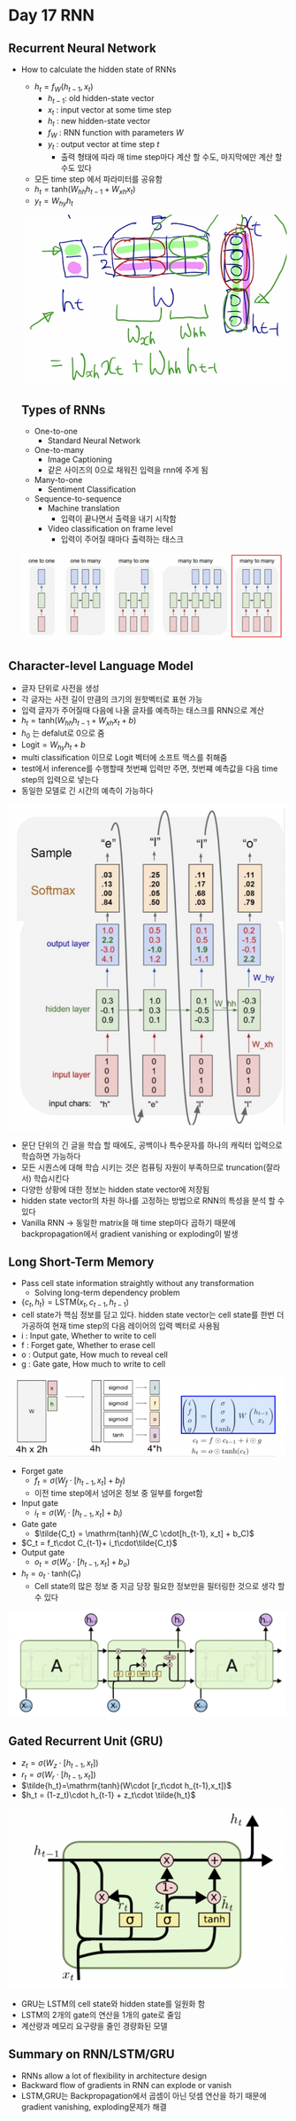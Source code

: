 # Day 17 RNN

## Recurrent Neural Network

- How to calculate the hidden state of RNNs
    - $h_t = f_W(h_{t-1}, x_t)$
        - $h_{t-1}$: old hidden-state vector
        - $x_t$ : input vector at some time step
        - $h_t$ : new hidden-state vector
        - $f_W$ : RNN function with parameters $W$
        - $y_t$ : output vector at time step $t$
            - 출력 형태에 따라 매 time step마다 계산 할 수도, 마지막에만 계산 할 수도 있다
    - 모든 time step 에서 파라미터를 공유함
    - $h_t = \mathrm{tanh}(W_{hh}h_{t-1}+W_{xh}x_t)$
    - $y_t = W_{hy}h_t$

    ![Day%2017%20RNN%20f1e4f4068dfc4b378c7ae8ff47dd0eb1/Untitled.png](Day%2017%20RNN%20f1e4f4068dfc4b378c7ae8ff47dd0eb1/Untitled.png)

    ## Types of RNNs

    - One-to-one
        - Standard Neural Network
    - One-to-many
        - Image Captioning
        - 같은 사이즈의 0으로 채워진 입력을 rnn에 주게 됨
    - Many-to-one
        - Sentiment Classification
    - Sequence-to-sequence
        - Machine translation
            - 입력이 끝나면서 출력을 내기 시작함
        - Video classification on frame level
            - 입력이 주어질 때마다 출력하는 태스크

    ![Day%2017%20RNN%20f1e4f4068dfc4b378c7ae8ff47dd0eb1/Untitled%201.png](Day%2017%20RNN%20f1e4f4068dfc4b378c7ae8ff47dd0eb1/Untitled%201.png)

## Character-level Language Model

- 글자 단위로 사전을 생성
- 각 글자는 사전 길이 만큼의 크기의 원핫벡터로 표현 가능
- 입력 글자가 주어질때 다음에 나올 글자를 예측하는 태스크를 RNN으로 계산
- $h_t = \mathrm{tanh}(W_{hh}h_{t-1}+W_{xh}x_t+b)$
- $h_0$ 는 defalut로 0으로 줌
- $\mathrm{Logit} = W_{hy}h_t+b$
- multi classification 이므로 Logit 벡터에 소프트 맥스를 취해줌
- test에서 inference를 수행할때 첫번째 입력만 주면, 첫번쨰 예측값을 다음 time step의 입력으로 넣는다
- 동일한 모델로 긴 시간의 예측이 가능하다

![Day%2017%20RNN%20f1e4f4068dfc4b378c7ae8ff47dd0eb1/Untitled%202.png](Day%2017%20RNN%20f1e4f4068dfc4b378c7ae8ff47dd0eb1/Untitled%202.png)

- 문단 단위의 긴 글을 학습 할 때에도, 공백이나 특수문자를 하나의 캐릭터 입력으로 학습하면 가능하다
- 모든 시퀀스에 대해 학습 시키는 것은 컴퓨팅 자원이 부족하므로 truncation(잘라서) 학습시킨다
- 다양한 상황에 대한 정보는 hidden state vector에 저장됨
- hidden state vector의 차원 하나를 고정하는 방법으로 RNN의 특성을 분석 할 수 있다
- Vanilla RNN → 동일한 matrix을 매 time step마다 곱하기 때문에 backpropagation에서 gradient vanishing or exploding이 발생

## Long Short-Term Memory

- Pass cell state information straightly without any transformation
    - Solving long-term dependency problem
- $\{c_t,h_t\} = \mathrm{LSTM}(x_t,c_{t-1},h_{t-1})$
- cell state가 핵심 정보를 담고 있다. hidden state vector는 cell state를 한번 더 가공하여 현재 time step의 다음 레이어의 입력 벡터로 사용됨
- i : Input gate, Whether to write to cell
- f : Forget gate, Whether to erase cell
- o : Output gate, How much to reveal cell
- g : Gate gate, How much to write to cell

![Day%2017%20RNN%20f1e4f4068dfc4b378c7ae8ff47dd0eb1/Untitled%203.png](Day%2017%20RNN%20f1e4f4068dfc4b378c7ae8ff47dd0eb1/Untitled%203.png)

- Forget gate
    - $f_t = \sigma(W_f\cdot[ h_{t-1},x_t] + b_f)$
    - 이전 time step에서 넘어온 정보 중 일부를 forget함
- Input gate
    - $i_t = \sigma(W_i\cdot[h_{t-1}, x_t] + b_i)$
- Gate gate
    - $\tilde{C_t} = \mathrm{tanh}(W_C \cdot[h_{t-1}, x_t] + b_C)$
- $C_t = f_t\cdot C_{t-1}+  i_t\cdot\tilde{C_t}$
- Output gate
    - $o_t = \sigma(W_o\cdot[h_{t-1}, x_t] + b_o)$
- $h_t = o_t\cdot\mathrm{tanh}(C_t)$
    - Cell state의 많은 정보 중 지금 당장 필요한 정보만을 필터링한 것으로 생각 할 수 있다

![Day%2017%20RNN%20f1e4f4068dfc4b378c7ae8ff47dd0eb1/Untitled%204.png](Day%2017%20RNN%20f1e4f4068dfc4b378c7ae8ff47dd0eb1/Untitled%204.png)

## Gated Recurrent Unit (GRU)

- $z_t = \sigma(W_z\cdot [h_{t-1}, x_t])$
- $r_t = \sigma(W_r\cdot [h_{t-1}, x_t])$
- $\tilde{h_t}=\mathrm{tanh}(W\cdot [r_t\cdot h_{t-1},x_t])$
- $h_t = (1-z_t)\cdot h_{t-1} + z_t\cdot \tilde{h_t}$

![Day%2017%20RNN%20f1e4f4068dfc4b378c7ae8ff47dd0eb1/Untitled%205.png](Day%2017%20RNN%20f1e4f4068dfc4b378c7ae8ff47dd0eb1/Untitled%205.png)

- GRU는 LSTM의 cell state와 hidden state를 일원화 함
- LSTM의 2개의 gate의 연산을 1개의 gate로 줄임
- 계산량과 메모리 요구량을 줄인 경량화된 모델

## Summary on RNN/LSTM/GRU

- RNNs allow a lot of flexibility in architecture design
- Backward flow of gradients in RNN can explode or vanish
- LSTM,GRU는 Backpropagation에서 곱셈이 아닌 덧셈 연산을 하기 때문에 gradient vanishing, exploding문제가 해결